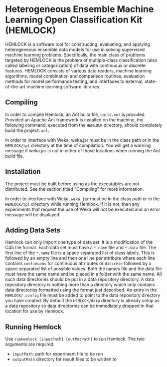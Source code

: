 # Heterogeneous Ensemble Machine Learning Open Classification Kit (HEMLOCK) 

HEMLOCK is a software tool for constructing, evaluating, and applying 
heterogeneous ensemble data models for use in solving supervised machine 
learning problems. Specifically, the main class of problems targeted by HEMLOCK
is the problem of multiple-class classification (also called labeling or 
categorization) of data with continuous or discrete features. HEMLOCK consists 
of various data readers, machine learning algorithms, model combination and 
comparison routines, evaluation methods for model performance testing, and 
interfaces to external, state-of-the-art machine learning software libraries.

## Compiling

In order to compile Hemlock, an Ant build file, `build.xml` is provided.
Provided an Apache Ant framework is installed on the machine, the following
command, executed from the `HEMLOCK` directory, should completely build the
project:  `ant`.  

In order to interface with Weka, weka.jar must be in the class path or in the
`HEMLOCK/tpl` directory at the time of compilation.  You will get a warning
message if weka.jar is not in either of those locations when running the Ant
build file.

## Installation

The project must be built before using as the executables are not distributed.
See the section titled "Compiling" for more information.

In order to interface with Weka, `weka.jar` must be in the class path or in the
`HEMLOCK/tpl` directory while running Hemlock.  If it is not, then any
experiments that request the use of Weka will not be executed and an error
message will be displayed.

## Adding Data Sets

Hemlock can only import one type of data set.  It is a modification of the C45
file format.  Each data set must have a `*.name` file and `*.data` file.  The
first line of the `*.name` file is a space separated list of class labels.
This is followed by an empty line and then one line per attribute where each
line contains `continuous` for continuous attributes or `discrete` followed by
a space separated list of possible values.  Both the names file and the data
file must have the same name and be placed in a folder with the same name.  All
such data directories should be put in a data repository directory.  A data
repository directory is nothing more than a directory which only contains data
directories formatted using the format just described.  An entry in the
`HEMLOCK/.config` file must be added to point to the data repository directory
you have created.  By default the `HEMLOCK/data` directory is already setup as
a data repository so data directories can be immediately dropped in that
location for use by Hemlock.

## Running Hemlock

Use `runHemlock [inputPath] [outPutPath]` to run Hemlock.  The two arguments
are required.  
- `inputPath`: path for experiment file to be run
- `outputPath` directory for result files to be written to

